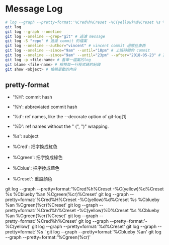 # Message Log

```sh
# log --graph --pretty=format:'%Cred%h%Creset -%C(yellow)%d%Creset %s %Cblueby %an %Cgreen(%cr)%Creset %ai %ci'
git log
git log --graph --oneline
git log --oneline --grep="git" # 過濾 message
git log -S "repo" # 過濾 commit 的檔案
git log --oneline --author="vincent" # vincent commit 過哪些東西
git log --oneline --since="9am" --until="18pm" # 上班時間的 commit
git log --oneline --since="9am" --until="23pm" --after="2018-05-23" # 2018-05-23開始，上班時間的 commit
git log -p <file-name> # 看單一檔案的log
git blame <file-name> # 檢視每一行程式碼的紀錄
git show <object> # 檢視更動的內容
```

## pretty-format

- '%H': commit hash
- '%h': abbreviated commit hash
- '%d': ref names, like the --decorate option of git-log[1]
- '%D': ref names without the " (", ")" wrapping.
- %s': subject

- %Cred': 把字換成紅色
- %Cgreen': 把字換成綠色
- %Cblue': 把字換成藍色
- %Creset': 重設顏色

git log --graph --pretty=format:'%Cred%h%Creset -%C(yellow)%d%Creset %s %Cblueby %an %Cgreen(%cr)%Creset'
git log --graph --pretty=format:'%Cred%H%Creset -%C(yellow)%d%Creset %s %Cblueby %an %Cgreen(%cr)%Creset'
git log --graph --pretty=format:'%Cred%h%Creset -%C(yellow)%D%Creset %s %Cblueby %an %Cgreen(%cr)%Creset'
git log --graph --pretty=format:'%Cred%h%Creset'
git log --graph --pretty=format:'-%C(yellow)'
git log --graph --pretty=format:'%d%Creset'
git log --graph --pretty=format:'%s '
git log --graph --pretty=format:'%Cblueby %an'
git log --graph --pretty=format:'%Cgreen(%cr)'